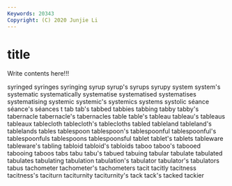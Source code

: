 ```yaml
---
Keywords: 20343
Copyright: (C) 2020 Junjie Li
---
```


# title

Write contents here!!!
 
syringed 
syringes 
syringing 
syrup 
syrup's 
syrups 
syrupy 
system 
system's
systematic 
systematically 
systematise 
systematised 
systematises 
systematising 
systemic 
systemic's 
systemics 
systems
systolic 
séance 
séance's 
séances 
t 
tab 
tab's 
tabbed 
tabbies 
tabbing
tabby 
tabby's 
tabernacle 
tabernacle's 
tabernacles 
table 
table's 
tableau 
tableau's 
tableaus
tableaux 
tablecloth 
tablecloth's 
tablecloths 
tabled 
tableland 
tableland's 
tablelands 
tables 
tablespoon
tablespoon's 
tablespoonful 
tablespoonful's 
tablespoonfuls 
tablespoons 
tablespoonsful 
tablet 
tablet's 
tablets 
tableware
tableware's 
tabling 
tabloid 
tabloid's 
tabloids 
taboo 
taboo's 
tabooed 
tabooing 
taboos
tabs 
tabu 
tabu's 
tabued 
tabuing 
tabular 
tabulate 
tabulated 
tabulates 
tabulating
tabulation 
tabulation's 
tabulator 
tabulator's 
tabulators 
tabus 
tachometer 
tachometer's 
tachometers 
tacit
tacitly 
tacitness 
tacitness's 
taciturn 
taciturnity 
taciturnity's 
tack 
tack's 
tacked 
tackier
